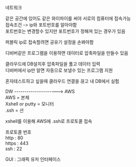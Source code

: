 네트워크

같은 공간에 있어도 같은 와이파이를 써야 서로의 컴퓨터에 접속가능  
접속조건 
-> ip와 포트번호를 알아야함  
포트번호는 변경할수 있지만 포트번호가 정해져 있는 경우가 있음

퍼블릭 ip로 접속할려면 공유기 설정을 손봐야함

디비버같은 프로그램을 이용하면 데이터로 압축파일을 만들수 있음

클라우드에 DB설치후 압축파일을 풀고 데이터 입력  
디비버에서 ip만 알면 자동으로 보낼수 있는 프로그램 지원

혼자테스트하고 싶을때 클라우드 연결을 끊고 내 DB에서 실험

DW ---------------------> AWS  
AWS = 본체  
Xshell or putty = 모니터  
.ssh = 선  

xshell를 이용해 AWS에 .ssh로 프로토콜 접속   

프로토콜 번호  
http : 80  
https : 443  
ssh : 22

GUI : 그래픽 유저 인터페이스